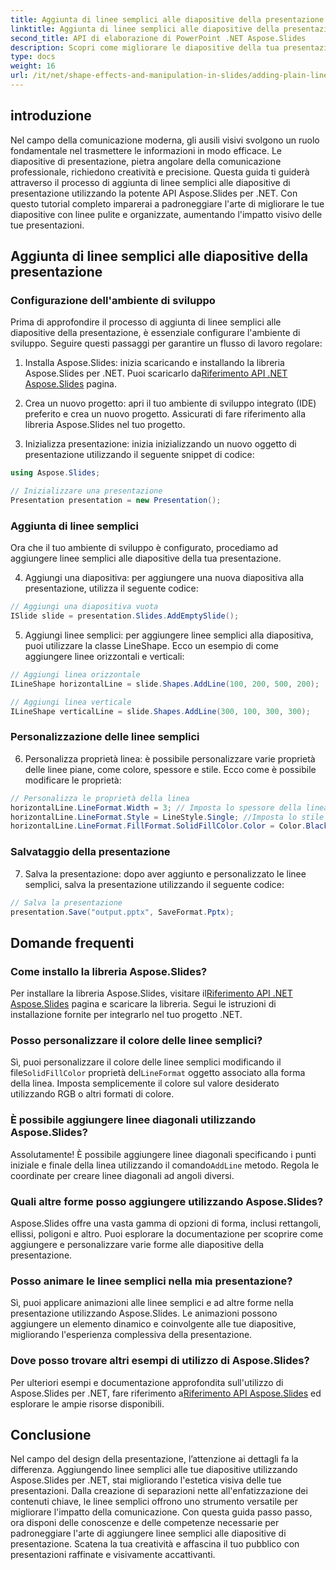 ```yaml
---
title: Aggiunta di linee semplici alle diapositive della presentazione utilizzando Aspose.Slides
linktitle: Aggiunta di linee semplici alle diapositive della presentazione utilizzando Aspose.Slides
second_title: API di elaborazione di PowerPoint .NET Aspose.Slides
description: Scopri come migliorare le diapositive della tua presentazione aggiungendo linee semplici utilizzando Aspose.Slides per .NET. Segui questa guida completa con istruzioni dettagliate ed esempi di codice sorgente.
type: docs
weight: 16
url: /it/net/shape-effects-and-manipulation-in-slides/adding-plain-lines/
---
```


## introduzione

Nel campo della comunicazione moderna, gli ausili visivi svolgono un ruolo fondamentale nel trasmettere le informazioni in modo efficace. Le diapositive di presentazione, pietra angolare della comunicazione professionale, richiedono creatività e precisione. Questa guida ti guiderà attraverso il processo di aggiunta di linee semplici alle diapositive di presentazione utilizzando la potente API Aspose.Slides per .NET. Con questo tutorial completo imparerai a padroneggiare l'arte di migliorare le tue diapositive con linee pulite e organizzate, aumentando l'impatto visivo delle tue presentazioni.

## Aggiunta di linee semplici alle diapositive della presentazione

### Configurazione dell'ambiente di sviluppo

Prima di approfondire il processo di aggiunta di linee semplici alle diapositive della presentazione, è essenziale configurare l'ambiente di sviluppo. Seguire questi passaggi per garantire un flusso di lavoro regolare:

1.  Installa Aspose.Slides: inizia scaricando e installando la libreria Aspose.Slides per .NET. Puoi scaricarlo da[Riferimento API .NET Aspose.Slides](https://reference.aspose.com/slides/net/) pagina.

2. Crea un nuovo progetto: apri il tuo ambiente di sviluppo integrato (IDE) preferito e crea un nuovo progetto. Assicurati di fare riferimento alla libreria Aspose.Slides nel tuo progetto.

3. Inizializza presentazione: inizia inizializzando un nuovo oggetto di presentazione utilizzando il seguente snippet di codice:

```csharp
using Aspose.Slides;

// Inizializzare una presentazione
Presentation presentation = new Presentation();
```

### Aggiunta di linee semplici

Ora che il tuo ambiente di sviluppo è configurato, procediamo ad aggiungere linee semplici alle diapositive della tua presentazione.

4. Aggiungi una diapositiva: per aggiungere una nuova diapositiva alla presentazione, utilizza il seguente codice:

```csharp
// Aggiungi una diapositiva vuota
ISlide slide = presentation.Slides.AddEmptySlide();
```

5. Aggiungi linee semplici: per aggiungere linee semplici alla diapositiva, puoi utilizzare la classe LineShape. Ecco un esempio di come aggiungere linee orizzontali e verticali:

```csharp
// Aggiungi linea orizzontale
ILineShape horizontalLine = slide.Shapes.AddLine(100, 200, 500, 200);

// Aggiungi linea verticale
ILineShape verticalLine = slide.Shapes.AddLine(300, 100, 300, 300);
```

### Personalizzazione delle linee semplici

6. Personalizza proprietà linea: è possibile personalizzare varie proprietà delle linee piane, come colore, spessore e stile. Ecco come è possibile modificare le proprietà:

```csharp
// Personalizza le proprietà della linea
horizontalLine.LineFormat.Width = 3; // Imposta lo spessore della linea
horizontalLine.LineFormat.Style = LineStyle.Single; //Imposta lo stile della linea
horizontalLine.LineFormat.FillFormat.SolidFillColor.Color = Color.Black; // Imposta il colore della linea
```

### Salvataggio della presentazione

7. Salva la presentazione: dopo aver aggiunto e personalizzato le linee semplici, salva la presentazione utilizzando il seguente codice:

```csharp
// Salva la presentazione
presentation.Save("output.pptx", SaveFormat.Pptx);
```

## Domande frequenti

### Come installo la libreria Aspose.Slides?
 Per installare la libreria Aspose.Slides, visitare il[Riferimento API .NET Aspose.Slides](https://reference.aspose.com/slides/net/) pagina e scaricare la libreria. Segui le istruzioni di installazione fornite per integrarlo nel tuo progetto .NET.

### Posso personalizzare il colore delle linee semplici?
 Sì, puoi personalizzare il colore delle linee semplici modificando il file`SolidFillColor` proprietà del`LineFormat` oggetto associato alla forma della linea. Imposta semplicemente il colore sul valore desiderato utilizzando RGB o altri formati di colore.

### È possibile aggiungere linee diagonali utilizzando Aspose.Slides?
 Assolutamente! È possibile aggiungere linee diagonali specificando i punti iniziale e finale della linea utilizzando il comando`AddLine` metodo. Regola le coordinate per creare linee diagonali ad angoli diversi.

### Quali altre forme posso aggiungere utilizzando Aspose.Slides?
Aspose.Slides offre una vasta gamma di opzioni di forma, inclusi rettangoli, ellissi, poligoni e altro. Puoi esplorare la documentazione per scoprire come aggiungere e personalizzare varie forme alle diapositive della presentazione.

### Posso animare le linee semplici nella mia presentazione?
Sì, puoi applicare animazioni alle linee semplici e ad altre forme nella presentazione utilizzando Aspose.Slides. Le animazioni possono aggiungere un elemento dinamico e coinvolgente alle tue diapositive, migliorando l'esperienza complessiva della presentazione.

### Dove posso trovare altri esempi di utilizzo di Aspose.Slides?
 Per ulteriori esempi e documentazione approfondita sull'utilizzo di Aspose.Slides per .NET, fare riferimento a[Riferimento API Aspose.Slides](https://reference.aspose.com/slides/net/) ed esplorare le ampie risorse disponibili.

## Conclusione

Nel campo del design della presentazione, l’attenzione ai dettagli fa la differenza. Aggiungendo linee semplici alle tue diapositive utilizzando Aspose.Slides per .NET, stai migliorando l'estetica visiva delle tue presentazioni. Dalla creazione di separazioni nette all'enfatizzazione dei contenuti chiave, le linee semplici offrono uno strumento versatile per migliorare l'impatto della comunicazione. Con questa guida passo passo, ora disponi delle conoscenze e delle competenze necessarie per padroneggiare l'arte di aggiungere linee semplici alle diapositive di presentazione. Scatena la tua creatività e affascina il tuo pubblico con presentazioni raffinate e visivamente accattivanti.